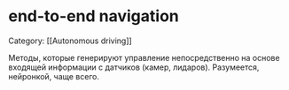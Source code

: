 # end-to-end navigation
Category: [[Autonomous driving]]

Методы, которые генерируют управление  непосредственно на основе входящей информации с датчиков (камер, лидаров). Разумеется, нейронкой, чаще всего.